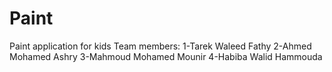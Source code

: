 # Paint
Paint application for kids
Team members:
1-Tarek Waleed Fathy 
2-Ahmed Mohamed Ashry
3-Mahmoud Mohamed Mounir
4-Habiba Walid Hammouda  
